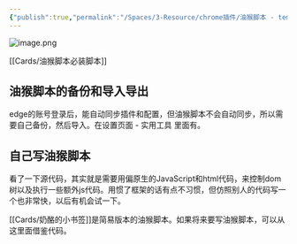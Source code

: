 ```yaml
---
{"publish":true,"permalink":"/Spaces/3-Resource/chrome插件/油猴脚本 - tempermonkey.md","title":"油猴脚本 - tempermonkey","created":"2022-06-09","modified":"2023-03-14","published":"2025-07-29T23:04:28.705+08:00","tags":["chrome插件"],"cssclasses":""}
---
```



![image.png](https://pub-pic.oldwinter.top/2025/07/7f5747b8e51cc963fc050525516c131d.png)


[[Cards/油猴脚本必装脚本]]

## 油猴脚本的备份和导入导出

edge的账号登录后，能自动同步插件和配置，但油猴脚本不会自动同步，所以需要自己备份，然后导入。在设置页面 - 实用工具 里面有。

## 自己写油猴脚本

看了一下源代码，其实就是需要用偏原生的JavaScript和html代码，来控制dom树以及执行一些额外js代码。用惯了框架的话有点不习惯，但仿照别人的代码写一个也非常快，以后有机会试一下。

[[Cards/奶酪的小书签]]是简易版本的油猴脚本。如果将来要写油猴脚本，可以从这里面借鉴代码。